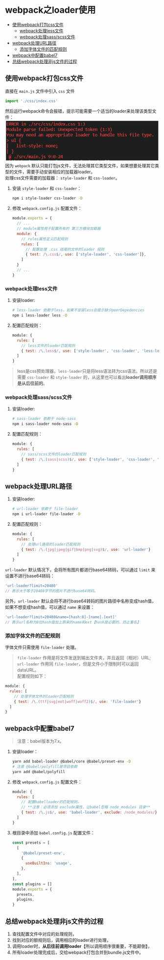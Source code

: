 # webpack之loader使用

- [使用webpack打包css文件](#使用webpack打包css文件)
  - [webpack处理less文件](#webpack处理less文件)
  - [webpack处理sass/scss文件](#webpack处理sassscss文件)
- [webpack处理URL路径](#webpack处理url路径)
  - [添加字体文件的匹配规则](#添加字体文件的匹配规则)
- [webpack中配置babel7](#webpack中配置babel7)
- [总结webpack处理非js文件的过程](#总结webpack处理非js文件的过程)

## 使用webpack打包css文件
直接在 `main.js` 文件中引入 `css` 文件  
```js
import './css/index.css'
```  
然后运行webpack命令会报错，提示可能需要一个适当的loader来处理该类型文件：  
![直接importcss文件报错](media/直接importcss文件报错.png)  
因为 `webpack` 默认只能打包js文件，无法处理其它类型文件，如果想要处理其它类型的文件，需要手动安装相应的加载器loader。  
处理css文件需要的加载器： `style-loader` 和 `css-loader`。
1. 安装 `style-loader` 和 `css-loader`：  
   ```sh
   npm i style-loader css-loader -D
   ```
2. 修改 `webpack.config.js` 配置文件：  
   ```js
   module.exports = {
     // ...
     // module属性用于配置所有的 第三方模块加载器
     module: {  
       // rules属性定义匹配规则
       rules: [  
         // 配置处理 .css 结尾的文件的loader 规则
         { test: /\.css$/, use: ['style-loader', 'css-loader']},  
       ]
     }
     // ...
   }
   ```
### webpack处理less文件
1. 安装loader:
   ```sh
   # less-loader 依赖于less，如果不安装less会提示缺少peerDepedencies
   npm i less-loader less -D
   ```
2. 配置匹配规则：  
   ```js
   module: {
     rules: [
       // less文件的loader匹配规则
       { test: /\.less$/, use: ['style-loader', 'css-loader', 'less-loader']}
     ]
   }
   ```
> less是css预处理器，`less-loader`只是将less语法转为css语法，所以还是需要 `css-loader` 和 `style-loader` 的，从这里也可以看出**loader调用顺序是从后往前的**。

### webpack处理sass/scss文件
1. 安装loader:
   ```sh
   # sass-loader 依赖于 node-sass
   npm i sass-loader node-sass -D
   ```
2. 配置匹配规则：
   ```js
   module: {
     rules: [
       // sass/scss文件的loader匹配规则
       { test: /\.(sass|scss)$/, use: ['style-loader', 'css-loader', 'sass-loader']}
     ]
   }
   ```

## webpack处理URL路径
1. 安装loader:
   ```sh
   # url-loader 依赖于 file-loader
   npm i url-loader file-loader -D
   ```
2. 配置匹配规则：
   ```js
   module: {
     rules: [
       // 处理url路径的loader匹配规则
       { test: /\.(jpg|jpeg|gif|bmp|png|svg)$/, use: 'url-loader'}
     ]
   }
   ```
`url-loader` 默认情况下，会将所有图片都进行base64转码，可以通过 `limit` 来设置不进行base64转码：  
```js
'url-loader?limit=20480' 
// 表示大于等于20480字节的图片不进行base64转码。 
``` 
另外，`url-loader` 默认会将不进行base64转码的图片路径中名称变成hash值，如果不想变成hash值，可以通过 `name` 来设置：  
```js
'url-loader?limit=20480&name=[hash:8]-[name].[ext]' 
// 表示url名称为8位hash值加上原来的name和ext【hash是必要的，防止重名】
```
### 添加字体文件的匹配规则
字体文件只需使用 `file-loader` 处理。 
> `file-loader` 作用是将文件发送到输出文件夹，并且返回（相对）URL;  
> `url-loader` 作用同 `file-loader`，但是文件小于限制时可以返回 dataURL。  
配置规则如下：  
```js
module: {
  rules: [
    // 处理字体文件的loader匹配规则
    { test: /\.(ttf|svg|eot|woff|woff2)$/, use: 'file-loader'}
  ]
}
```

## webpack中配置babel7
> 注意：babel版本为7.x。  
1. 安装loader：
   ```sh
   yarn add babel-loader @babel/core @babel/preset-env -D
   # 注意 @babel/polyfill是项目依赖
   yarn add @babel/polyfill
   ```
2. 修改 `webpack.config.js` 配置文件：  
   ```js
   module: {
     rules: [
       // 配置babelloader的匹配规则，
       // **注意：必须添加 exclude属性，让babel忽略 node_modules 目录**
       { test: /\.js$/, use: 'babel-loader', exclude: /node_modules/}
     ]
   }
   ```
3. 根目录中添加 `babel.config.js` 配置文件：  
   ```js
   const presets = [
     [
       '@babel/preset-env',
       {
         useBuiltIns: 'usage',
       },
     ],
   ],
   const plugins = []
   module.exports = { 
     presets,
     plugins,
   }
   ```

## 总结webpack处理非js文件的过程
1. 查找配置文件中对应的处理规则，
2. 找到对应的额规则后，调用相应的loader进行处理，
3. 调用loader时，**从后往前调用loader**【所以调用顺序很重要，不能颠倒】，
4. 所有loader处理完成后，交给webpack打包合并到bundle.js文件中。